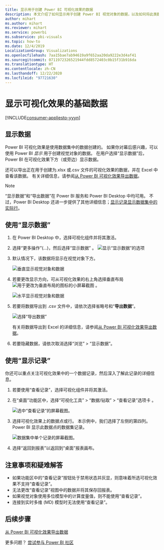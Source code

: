 ```yaml
---
title: 显示用于创建 Power BI 可视化效果的数据
description: 本文介绍了如何显示用于创建 Power BI 视觉对象的数据，以及如何将此类数据导出到 .csv 文件中。
author: mihart
ms.author: mihart
ms.reviewer: mihart
ms.service: powerbi
ms.subservice: pbi-visuals
ms.topic: how-to
ms.date: 12/4/2019
LocalizationGroup: Visualizations
ms.openlocfilehash: 7aa15bae7ab94619a9f652aa20da9222e3d4af41
ms.sourcegitcommit: 0711972326521944fdd8572403c0b15f31b916da
ms.translationtype: HT
ms.contentlocale: zh-CN
ms.lasthandoff: 12/22/2020
ms.locfileid: "97721630"
---
```

# <a name="display-a-visualizations-underlying-data"></a>显示可视化效果的基础数据

[!INCLUDE[consumer-appliesto-yyyn](../includes/consumer-appliesto-nyyn.md)]    

## <a name="show-data"></a>显示数据
Power BI 可视化效果是使用数据集中的数据创建的。 如果你对幕后感兴趣，可以使用 Power BI *显示* 用于创建视觉对象的数据。 在用户选择“显示数据”后，Power BI 在可视化效果下方（或旁边）显示数据。

还可以导出正在用于创建为.xlsx 或.csv 文件的可视化效果的数据，并在 Excel 中查看该数据。 有关详细信息，请参阅[从 Power BI 可视化效果导出数据](power-bi-visualization-export-data.md)。

> [!NOTE]
> “显示数据”和“导出数据”在 Power BI 服务和 Power BI Desktop 中均可用。 不过，Power BI Desktop 还进一步提供了其他详细信息；[显示记录显示数据集中的实际行](../create-reports/desktop-see-data-see-records.md)。
> 
> 

## <a name="using-show-data"></a>使用“显示数据” 
1. 在 Power BI Desktop 中，选择可视化组件并将其激活。

2. 选择“更多操作”(...)，然后选择“显示数据” 。 
    ![显示“显示数据”的选项](media/service-reports-show-data/power-bi-more-action.png)


3. 默认情况下，该数据将显示在视觉对象下方。
   
   ![垂直显示视觉对象和数据](media/service-reports-show-data/power-bi-show-data-below.png)

4. 若要更改显示方向，可从可视化效果的右上角选择垂直布局 ![用于更改为垂直布局的图标的小屏幕截图](media/service-reports-show-data/power-bi-vertical-icon-new.png) 。
   
   ![水平显示视觉对象和数据](media/service-reports-show-data/power-bi-show-data-side.png)
5. 若要将数据导出到 .csv 文件中，请依次选择省略号和“**导出数据**”。
   
    ![选择“导出数据”](media/service-reports-show-data/power-bi-export-data-new.png)
   
    有关将数据导出到 Excel 的详细信息，请参阅[从 Power BI 可视化效果导出数据](power-bi-visualization-export-data.md)。
6. 若要隐藏数据，请依次取消选择“浏览” > “显示数据”。

## <a name="using-show-records"></a>使用“显示记录”
你还可以重点关注可视化效果中的一个数据记录，然后深入了解此记录的详细信息。 

1. 若要使用“查看记录”，选择可视化组件并将其激活。 

2. 在“桌面”功能区中，选择“可视化工具” > “数据/钻取” > “查看记录”选项卡  。 

    ![选中“查看记录”的屏幕截图。](media/service-reports-show-data/power-bi-see-record.png)

3. 选择可视化效果上的数据点或行。 本示例中，我们选择了左侧的第四列。 Power BI 显示此数据点的数据集记录。

    ![数据集中单个记录的屏幕截图。](media/service-reports-show-data/power-bi-row.png)

4. 选择“返回到报表”以返回到“桌面”报表画布。 

## <a name="considerations-and-troubleshooting"></a>注意事项和疑难解答

- 如果功能区中的“查看记录”按钮处于禁用状态并灰显，则意味着所选可视化效果不支持“查看记录”。
- 无法更改“查看记录”视图中的数据并将其保存回报表。
- 如果视觉对象使用多位模型中的计算度量值，则不能使用“查看记录”。
- 连接到实时多维 (MD) 模型时无法使用“查看记录”。  

## <a name="next-steps"></a>后续步骤
[从 Power BI 可视化效果导出数据](power-bi-visualization-export-data.md)    

更多问题？ [尝试参与 Power BI 社区](https://community.powerbi.com/)



